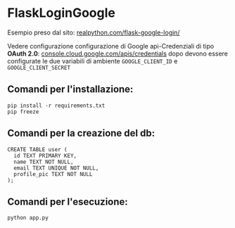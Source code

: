 # FlaskLoginGoogle
Esempio preso dal sito:
[realpython.com/flask-google-login/](https://realpython.com/flask-google-login/)


Vedere configurazione configurazione di Google api-Credenziali di tipo **OAuth 2.0**: 
[console.cloud.google.com/apis/credentials](https://console.cloud.google.com/apis/credentials)
dopo devono essere configurate le due variabili di ambiente 
```GOOGLE_CLIENT_ID``` e ```GOOGLE_CLIENT_SECRET``` 

## Comandi per l'installazione:
```
pip install -r requirements.txt
pip freeze
```

## Comandi per la creazione del db:
```
CREATE TABLE user (
  id TEXT PRIMARY KEY,
  name TEXT NOT NULL,
  email TEXT UNIQUE NOT NULL,
  profile_pic TEXT NOT NULL
);
```
## Comandi per l'esecuzione:
```
python app.py
```


